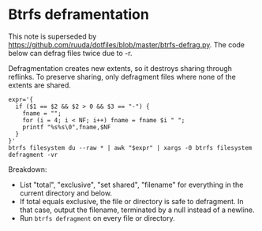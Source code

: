 Btrfs deframentation
====================

This note is superseded by https://github.com/ruuda/dotfiles/blob/master/btrfs-defrag.py.
The code below can defrag files twice due to -r.

Defragmentation creates new extents, so it destroys sharing through reflinks.
To preserve sharing, only defragment files where none of the extents are shared.

    expr='{
      if ($1 == $2 && $2 > 0 && $3 == "-") {
        fname = "";
        for (i = 4; i < NF; i++) fname = fname $i " ";
        printf "%s%s\0",fname,$NF
      }
    }'
    btrfs filesystem du --raw * | awk "$expr" | xargs -0 btrfs filesystem defragment -vr

Breakdown:

 * List "total", "exclusive", "set shared", "filename" for everything in the
   current directory and below.
 * If total equals exclusive, the file or directory is safe to defragment. In
   that case, output the filename, terminated by a null instead of a newline.
 * Run `btrfs defragment` on every file or directory.

